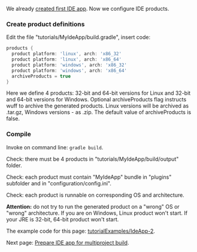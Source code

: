 We already [created first IDE app](Create-first-IDE-app). Now we configure IDE products.

### Create product definitions

Edit the file "tutorials/MyIdeApp/build.gradle", insert code:

```groovy
products {
  product platform: 'linux', arch: 'x86_32'
  product platform: 'linux', arch: 'x86_64'
  product platform: 'windows', arch: 'x86_32'
  product platform: 'windows', arch: 'x86_64'
  archiveProducts = true
}
```

Here we define 4 products: 32-bit and 64-bit versions for Linux and 32-bit and 64-bit versions for Windows.
Optional archiveProducts flag instructs wuff to archive the generated products. Linux versions will be 
archived as .tar.gz, Windows versions - as .zip. The default value of archiveProducts is false.

### Compile

Invoke on command line: `gradle build`.

Check: there must be 4 products in "tutorials/MyIdeApp/build/output" folder. 

Check: each product must contain "MyIdeApp" bundle in "plugins" subfolder and in "configuration/config.ini". 

Check: each product is runnable on corresponding OS and architecture.

**Attention:** do not try to run the generated product on a "wrong" OS or "wrong" architecture. 
If you are on Windows, Linux product won't start. If your JRE is 32-bit, 64-bit product won't start.

The example code for this page: [tutorialExamples/IdeApp-2](../tree/master/tutorialExamples/IdeApp-2).

Next page: [Prepare IDE app for multiproject build](Prepare-IDE-app-for-multiproject-build).